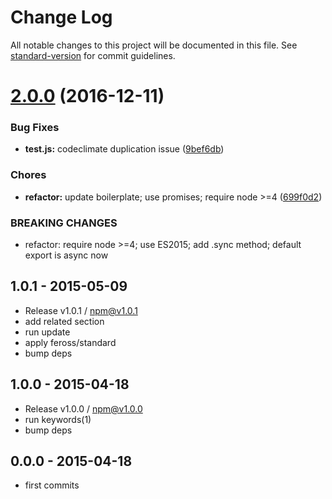 # Change Log

All notable changes to this project will be documented in this file. See [standard-version](https://github.com/conventional-changelog/standard-version) for commit guidelines.

<a name="2.0.0"></a>
# [2.0.0](https://github.com/tunnckocore/is-installed/compare/v1.0.1...v2.0.0) (2016-12-11)


### Bug Fixes

* **test.js:** codeclimate duplication issue ([9bef6db](https://github.com/tunnckocore/is-installed/commit/9bef6db))


### Chores

* **refactor:** update boilerplate; use promises; require node >=4 ([699f0d2](https://github.com/tunnckocore/is-installed/commit/699f0d2))


### BREAKING CHANGES

* refactor: require node >=4; use ES2015; add .sync method; default export is async now





## 1.0.1 - 2015-05-09
- Release v1.0.1 / npm@v1.0.1
- add related section
- run update
- apply feross/standard
- bump deps

## 1.0.0 - 2015-04-18
- Release v1.0.0 / npm@v1.0.0
- run keywords(1)
- bump deps

## 0.0.0 - 2015-04-18
- first commits